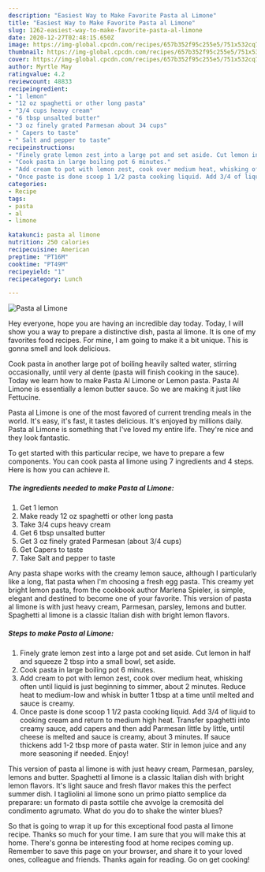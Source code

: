 ```yaml
---
description: "Easiest Way to Make Favorite Pasta al Limone"
title: "Easiest Way to Make Favorite Pasta al Limone"
slug: 1262-easiest-way-to-make-favorite-pasta-al-limone
date: 2020-12-27T02:48:15.650Z
image: https://img-global.cpcdn.com/recipes/657b352f95c255e5/751x532cq70/pasta-al-limone-recipe-main-photo.jpg
thumbnail: https://img-global.cpcdn.com/recipes/657b352f95c255e5/751x532cq70/pasta-al-limone-recipe-main-photo.jpg
cover: https://img-global.cpcdn.com/recipes/657b352f95c255e5/751x532cq70/pasta-al-limone-recipe-main-photo.jpg
author: Myrtle May
ratingvalue: 4.2
reviewcount: 48833
recipeingredient:
- "1 lemon"
- "12 oz spaghetti or other long pasta"
- "3/4 cups heavy cream"
- "6 tbsp unsalted butter"
- "3 oz finely grated Parmesan about 34 cups"
- " Capers to taste"
- " Salt and pepper to taste"
recipeinstructions:
- "Finely grate lemon zest into a large pot and set aside. Cut lemon in half and squeeze 2 tbsp into a small bowl, set aside."
- "Cook pasta in large boiling pot 6 minutes."
- "Add cream to pot with lemon zest, cook over medium heat, whisking often until liquid is just beginning to simmer, about 2 minutes. Reduce heat to medium-low and whisk in butter 1 tbsp at a time until melted and sauce is creamy."
- "Once paste is done scoop 1 1/2 pasta cooking liquid. Add 3/4 of liquid to cooking cream and return to medium high heat. Transfer spaghetti into creamy sauce, add capers and then add Parmesan little by little, until cheese is melted and sauce is creamy, about 3 minutes. If sauce thickens add 1-2 tbsp more of pasta water. Stir in lemon juice and any more seasoning if needed. Enjoy!"
categories:
- Recipe
tags:
- pasta
- al
- limone

katakunci: pasta al limone 
nutrition: 250 calories
recipecuisine: American
preptime: "PT16M"
cooktime: "PT49M"
recipeyield: "1"
recipecategory: Lunch

---
```



![Pasta al Limone](https://img-global.cpcdn.com/recipes/657b352f95c255e5/751x532cq70/pasta-al-limone-recipe-main-photo.jpg)

Hey everyone, hope you are having an incredible day today. Today, I will show you a way to prepare a distinctive dish, pasta al limone. It is one of my favorites food recipes. For mine, I am going to make it a bit unique. This is gonna smell and look delicious.

Cook pasta in another large pot of boiling heavily salted water, stirring occasionally, until very al dente (pasta will finish cooking in the sauce). Today we learn how to make Pasta Al Limone or Lemon pasta. Pasta Al Limone is essentially a lemon butter sauce. So we are making it just like Fettucine.

Pasta al Limone is one of the most favored of current trending meals in the world. It's easy, it's fast, it tastes delicious. It's enjoyed by millions daily. Pasta al Limone is something that I've loved my entire life. They're nice and they look fantastic.


To get started with this particular recipe, we have to prepare a few components. You can cook pasta al limone using 7 ingredients and 4 steps. Here is how you can achieve it.

<!--inarticleads1-->

##### The ingredients needed to make Pasta al Limone:

1. Get 1 lemon
1. Make ready 12 oz spaghetti or other long pasta
1. Take 3/4 cups heavy cream
1. Get 6 tbsp unsalted butter
1. Get 3 oz finely grated Parmesan (about 3/4 cups)
1. Get  Capers to taste
1. Take  Salt and pepper to taste


Any pasta shape works with the creamy lemon sauce, although I particularly like a long, flat pasta when I&#39;m choosing a fresh egg pasta. This creamy yet bright lemon pasta, from the cookbook author Marlena Spieler, is simple, elegant and destined to become one of your favorite. This version of pasta al limone is with just heavy cream, Parmesan, parsley, lemons and butter. Spaghetti al limone is a classic Italian dish with bright lemon flavors. 

<!--inarticleads2-->

##### Steps to make Pasta al Limone:

1. Finely grate lemon zest into a large pot and set aside. Cut lemon in half and squeeze 2 tbsp into a small bowl, set aside.
1. Cook pasta in large boiling pot 6 minutes.
1. Add cream to pot with lemon zest, cook over medium heat, whisking often until liquid is just beginning to simmer, about 2 minutes. Reduce heat to medium-low and whisk in butter 1 tbsp at a time until melted and sauce is creamy.
1. Once paste is done scoop 1 1/2 pasta cooking liquid. Add 3/4 of liquid to cooking cream and return to medium high heat. Transfer spaghetti into creamy sauce, add capers and then add Parmesan little by little, until cheese is melted and sauce is creamy, about 3 minutes. If sauce thickens add 1-2 tbsp more of pasta water. Stir in lemon juice and any more seasoning if needed. Enjoy!


This version of pasta al limone is with just heavy cream, Parmesan, parsley, lemons and butter. Spaghetti al limone is a classic Italian dish with bright lemon flavors. It&#39;s light sauce and fresh flavor makes this the perfect summer dish. I tagliolini al limone sono un primo piatto semplice da preparare: un formato di pasta sottile che avvolge la cremosità del condimento agrumato. What do you do to shake the winter blues? 

So that is going to wrap it up for this exceptional food pasta al limone recipe. Thanks so much for your time. I am sure that you will make this at home. There's gonna be interesting food at home recipes coming up. Remember to save this page on your browser, and share it to your loved ones, colleague and friends. Thanks again for reading. Go on get cooking!
